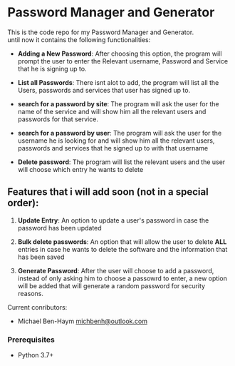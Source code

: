# Password Manager and Generator 
This is the code repo for my Password Manager and Generator.<br>
until now it contains the following functionalities:<br>

* <b>Adding a New Password</b>:  After choosing this option, the program will prompt the user to enter the Relevant username, Password and Service that he is signing up to.

* <b> List all Passwords</b>: There isnt alot to add, the program will list all the Users, passwords and services that user has signed up to. 

* <b>search for a password by site</b>: The program will ask the user for the name of the service and will show him all the relevant users and passwords for that service.

*  <b>search for a password by user</b>: The program will ask the user for the username he is looking for and will show him all the relevant users, passwords and services that he signed up to with that username

*   <b>Delete password</b>: The program will list the relevant users and the user will choose which entry he wants to delete


## Features that i will add soon (not in  a special order):
1) <b> Update Entry</b>: An option to update a user's password in case the password has been updated

2) <b> Bulk delete passwords</b>: An option that will allow the user to delete <b>ALL</b> entries in case he wants to delete the software and the information that has been saved 

3) <b>Generate Password</b>: After the user will choose to add a password, instead of only asking him to choose a passowrd to enter, a new option will be added that will generate a random password for security reasons.   

Current conributors:<br>
* Michael Ben-Haym <michbenh@outlook.com>

### Prerequisites
* Python 3.7+

